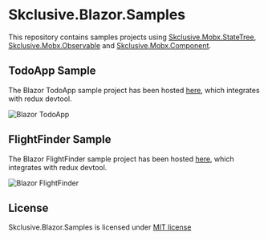 Skclusive.Blazor.Samples
=============================

This repository contains samples projects using [Skclusive.Mobx.StateTree](https://github.com/skclusive/Skclusive.Mobx.StateTree), [Skclusive.Mobx.Observable](https://github.com/skclusive/Skclusive.Mobx.Observable) and [Skclusive.Mobx.Component](https://github.com/skclusive/Skclusive.Mobx.Component).


## TodoApp Sample

The Blazor TodoApp sample project has been hosted [here](https://skclusive.github.io/Skclusive.Blazor.Samples/TodoApp/), which integrates with redux devtool.

![Blazor TodoApp](images/todo-app.gif)

## FlightFinder Sample

The Blazor FlightFinder sample project has been hosted [here](https://skclusive.github.io/Skclusive.Blazor.Samples/FlightFinder/), which integrates with redux devtool.

![Blazor FlightFinder](images/flight-finder.gif)

## License

Skclusive.Blazor.Samples is licensed under [MIT license](http://www.opensource.org/licenses/mit-license.php)
